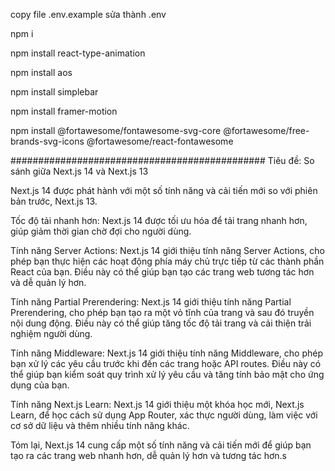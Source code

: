 copy file .env.example sửa thành .env

npm i

npm install react-type-animation

npm install aos

npm install simplebar

npm install framer-motion

npm install @fortawesome/fontawesome-svg-core @fortawesome/free-brands-svg-icons @fortawesome/react-fontawesome

##############################################
Tiêu đề: So sánh giữa Next.js 14 và Next.js 13

Next.js 14 được phát hành với một số tính năng và cải tiến mới so với phiên bản trước, Next.js 13.

Tốc độ tải nhanh hơn: Next.js 14 được tối ưu hóa để tải trang nhanh hơn, giúp giảm thời gian chờ đợi cho người dùng.

Tính năng Server Actions: Next.js 14 giới thiệu tính năng Server Actions, cho phép bạn thực hiện các hoạt động phía máy chủ trực tiếp từ các thành phần React của bạn. Điều này có thể giúp bạn tạo các trang web tương tác hơn và dễ quản lý hơn.

Tính năng Partial Prerendering: Next.js 14 giới thiệu tính năng Partial Prerendering, cho phép bạn tạo ra một vỏ tĩnh của trang và sau đó truyền nội dung động. Điều này có thể giúp tăng tốc độ tải trang và cải thiện trải nghiệm người dùng.

Tính năng Middleware: Next.js 14 giới thiệu tính năng Middleware, cho phép bạn xử lý các yêu cầu trước khi đến các trang hoặc API routes. Điều này có thể giúp bạn kiểm soát quy trình xử lý yêu cầu và tăng tính bảo mật cho ứng dụng của bạn.

Tính năng Next.js Learn: Next.js 14 giới thiệu một khóa học mới, Next.js Learn, để học cách sử dụng App Router, xác thực người dùng, làm việc với cơ sở dữ liệu và thêm nhiều tính năng khác.

Tóm lại, Next.js 14 cung cấp một số tính năng và cải tiến mới để giúp bạn tạo ra các trang web nhanh hơn, dễ quản lý hơn và tương tác hơn.s
